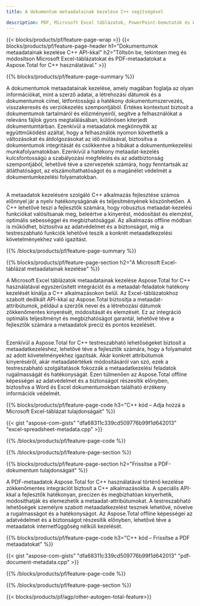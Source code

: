 ```yaml
---
title: A dokumentum metaadatainak kezelése C++ segítségével 

description: PDF, Microsoft Excel táblázatok, PowerPoint-bemutatók és Word-dokumentumok metaadatainak megtekintése és frissítése a C++ alkalmazáson keresztül.
---
```


{{< blocks/products/pf/feature-page-wrap >}}
{{< blocks/products/pf/feature-page-header h1="Dokumentumok metaadatainak kezelése C++ API-kkal" h2="Töltsön be, tekintsen meg és módosítson Microsoft Excel-táblázatokat és PDF-metaadatokat a Aspose.Total for C++ használatával." >}}

{{% blocks/products/pf/feature-page-summary %}}

A dokumentumok metaadatainak kezelése, amely magában foglalja az olyan információkat, mint a szerző adatai, a létrehozási dátumok és a dokumentumok címei, létfontosságú a hatékony dokumentumszervezés, visszakeresés és verziókezelés szempontjából. Értékes kontextust biztosít a dokumentumok tartalmáról és előzményeiről, segítve a felhasználókat a releváns fájlok gyors megtalálásában, különösen kiterjedt dokumentumtárban. Ezenkívül a metaadatok megkönnyítik az együttműködést azáltal, hogy a felhasználók nyomon követhetik a változásokat és átdolgozásokat az idő múlásával, biztosítva a dokumentumok integritását és csökkentve a hibákat a dokumentumkezelési munkafolyamatokban. Ezenkívül a hatékony metaadat-kezelés kulcsfontosságú a szabályozási megfelelés és az adatbiztonság szempontjából, lehetővé téve a szervezetek számára, hogy fenntartsák az átláthatóságot, az elszámoltathatóságot és a magánélet védelmét a dokumentumkezelési folyamatokban.<br /><br />

A metaadatok kezelésére szolgáló C++ alkalmazás fejlesztése számos előnnyel jár a nyelv hatékonyságának és teljesítményének köszönhetően. A C++ lehetővé teszi a fejlesztők számára, hogy robusztus metaadat-kezelési funkciókat valósítsanak meg, beleértve a kinyerést, módosítást és elemzést, optimális sebességgel és megbízhatósággal. Az alkalmazás offline módban is működhet, biztosítva az adatvédelmet és a biztonságot, míg a testreszabható funkciók lehetővé teszik a konkrét metaadatkezelési követelményekhez való igazítást.

{{% /blocks/products/pf/feature-page-summary  %}}


{{% blocks/products/pf/feature-page-section  h2="A Microsoft Excel-táblázat metaadatainak kezelése" %}}

A Microsoft Excel táblázatok metaadatainak kezelése Aspose.Total for C++ használatával egyszerűsített integrációt és a metaadat-feladatok hatékony kezelését kínálja a C++ alkalmazásokon belül. Az Excel-táblázatokhoz szabott dedikált API-kkal az Aspose.Total biztosítja a metaadat-attribútumok, például a szerzők nevei és a létrehozási dátumok zökkenőmentes kinyerését, módosítását és elemzését. Ez az integráció optimális teljesítményt és megbízhatóságot garantál, lehetővé téve a fejlesztők számára a metaadatok precíz és pontos kezelését. <br /><br />

Ezenkívül a Aspose.Total for C++ testreszabható lehetőségeket biztosít a metaadatkezeléshez, lehetővé téve a fejlesztők számára, hogy a folyamatot az adott követelményekhez igazítsák. Akár konkrét attribútumok kinyeréséről, akár metaadatértékek módosításáról van szó, ezek a testreszabható szolgáltatások fokozzák a metaadatkezelési feladatok rugalmasságát és hatékonyságát. Ezen túlmenően az Aspose.Total offline képességei az adatvédelmet és a biztonságot részesítik előnyben, biztosítva a Word és Excel dokumentumokban található érzékeny információk védelmét.

{{% blocks/products/pf/feature-page-code h3="C++ kód – Adja hozzá a Microsoft Excel-táblázat tulajdonságait" %}}

{{< gist "aspose-com-gists" "dfa68311c339cd509776b99f1d642013" "excel-spreadsheet-metadata.cpp" >}}

{{% /blocks/products/pf/feature-page-code  %}}

{{% /blocks/products/pf/feature-page-section %}}


{{% blocks/products/pf/feature-page-section  h2="Frissítse a PDF-dokumentum tulajdonságait" %}}

A PDF-metaadatok Aspose.Total for C++ használatával történő kezelése zökkenőmentes integrációt biztosít a C++ alkalmazásokba. A speciális API-kkal a fejlesztők hatékonyan, precízen és megbízhatóan kinyerhetik, módosíthatják és elemezhetik a metaadat-attribútumokat. A testreszabható lehetőségek személyre szabott metaadatkezelést tesznek lehetővé, növelve a rugalmasságot és a hatékonyságot. Az Aspose.Total offline képességei az adatvédelmet és a biztonságot részesítik előnyben, lehetővé téve a metaadatok internetfüggőség nélküli kezelését.

{{% blocks/products/pf/feature-page-code h3="C++ kód – Frissítse a PDF metaadatokat" %}}

{{< gist "aspose-com-gists" "dfa68311c339cd509776b99f1d642013" "pdf-document-metadata.cpp" >}}

{{% /blocks/products/pf/feature-page-code  %}}

{{% /blocks/products/pf/feature-page-section %}}

{{< blocks/products/pf/agp/other-autogen-total-feature>}}